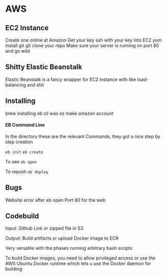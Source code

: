 # AWS

## EC2 Instance
Create one online at Amazon
Get your key
ssh with your key into EC2
yum install git
git clone your repo
Make sure your server is running on port 80 and go wild

## Shitty Elastic Beanstalk
Elastic Beanstalk is a fancy wrapper for EC2 instance with like load-balancing and shit

## Installing

brew installing eb cli was ez
make amazon account


#### EB Command Line
In the directory these are the relevant Commands, they got a nice step by step creation

`eb init`
`eb create`

To see
`eb open`

To repush
`eb deploy`

## Bugs
Website error after eb open
  Port 80 for the web

## Codebuild

Input: Github Link or zipped file in S3

Output: Build artifacts or upload Docker image to ECR

Very versatile with the phases running arbitrary bash scripts

To build Docker images, you need to allow privileged access or use the AWS Ubuntu Docker runtime which lets u use the Docker daemon for building